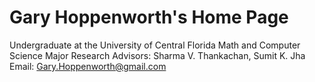 # Gary Hoppenworth's Home Page

Undergraduate at the University of Central Florida
Math and Computer Science Major
Research Advisors: Sharma V. Thankachan, Sumit K. Jha
Email: Gary.Hoppenworth@gmail.com

